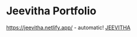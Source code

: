 # Jeevitha Portfolio
https://jeevitha.netlify.app/ - automatic!
[JEEVITHA](https://jeevitha.netlify.app/)
